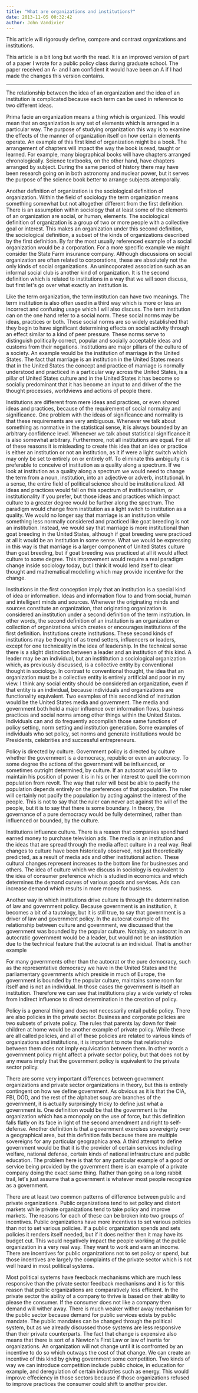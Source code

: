 ```yaml
---
title: "What are organizations and institutions?"
date: 2013-11-05 00:32:42
author: John Vandivier
---
```




This article will rigorously define, compare and contrast organizations and institutions.

This article is a bit long but worth the read. It is an improved version of part of a paper I wrote for a public policy class during graduate school. The paper received an A- and I am confident it would have been an A if I had made the changes this version contains.

----------------------------------------------------------------------------------------------------------------------------------------------------------------------
<p align=\"LEFT\">The relationship between the idea of an organization and the idea of an institution is complicated because each term can be used in reference to two different ideas.</p>
<p align=\"LEFT\">Prima facie an organization means a thing which is organized. This would mean that an organization is any set of elements which is arranged in a particular way. The purpose of studying organization this way is to examine the effects of the manner of organization itself on how certain elements operate. An example of this first kind of organization might be a book. The arrangement of chapters will impact the way the book is read, taught or learned. For example, many biographical books will have chapters arranged chronologically. Science textbooks, on the other hand, have chapters arranged by subject. During the same period of history there may have been research going on in both astronomy and nuclear power, but it serves the purpose of the science book better to arrange subjects atemporally.</p>
<p align=\"LEFT\">Another definition of organization is the sociological definition of organization. Within the field of sociology the term organization means something somewhat but not altogether different from the first definition. There is an assumption within sociology that at least some of the elements of an organization are social, or human, elements. The sociological definition of organization is a group of two or more people with a collective goal or interest. This makes an organization under this second definition, the sociological definition, a subset of the kinds of organizations described by the first definition. By far the most usually referenced example of a social organization would be a corporation. For a more specific example we might consider the State Farm insurance company. Although discussions on social organization are often related to corporations, these are absolutely not the only kinds of social organizations. An unincoporated association such as an informal social club is another kind of organization. It is the second definition which is related to institutions in a way that we will soon discuss, but first let's go over what exactly an institution is.</p>
<p align=\"LEFT\">Like the term organization, the term institution can have two meanings. The term institution is also often used in a third way which is more or less an incorrect and confusing usage which I will also discuss. The term institution can on the one hand refer to a social norm. These social norms may be ideas, practices or both. These social norms are so widely established that they begin to have significant determining effects on social activity through an effect similar to a kind of peer pressure. These norms serve to distinguish politically correct, popular and socially acceptable ideas and customs from their negations. Institutions are major pillars of the culture of a society. An example would be the institution of marriage in the United States. The fact that marriage is an institution in the United States means that in the United States the concept and practice of marriage is normally understood and practiced in a particular way across the United States, is a pillar of United States culture and in the United States it has become so socially predominant that it has become an input to and driver of the the thought processes, worldviews and actions of people there.</p>
<p align=\"LEFT\">Institutions are different from mere ideas and practices, or even shared ideas and practices, because of the requirement of social normalcy and significance. One problem with the ideas of significance and normality is that these requirements are very ambiguous. Whenever we talk about something as normative in the statistical sense, it is always bounded by an arbitrary confidence level. Whenever we talk about statistical significance it is also somewhat arbitrary. Furthermore, not all institutions are equal. For all of these reasons it is misleading to create this idea that an idea or practice is either an institution or not an institution, as it if were a light switch which may only be set to entirely on or entirely off. To eliminate this ambiguity it is preferable to conceive of institution as a quality along a spectrum. If we look at institution as a quality along a spectrum we would need to change the term from a noun, institution, into an adjective or adverb, institutional. In a sense, the entire field of political science should be institutionalized. All ideas and practices would fall on this spectrum of institutionalism, or institutionality if you prefer, but those ideas and practices which impact culture to a greater degree would be further along the spectrum. The paradigm would change from institution as a light switch to institution as a quality. We would no longer say that marriage is an institution while something less normally considered and practiced like goat breeding is not an institution. Instead, we would say that marriage is more institutional than goat breeding in the United States, although if goat breeding were practiced at all it would be an institution in some sense. What we would be expressing in this way is that marriage is a larger component of United States culture than goat breeding, but if goat breeding was practiced at all it would affect culture to some degree. This improvement would require a real paradigm change inside sociology today, but I think it would lend itself to clear thought and mathematical modelling which may provide incentive for the change.</p>
<p align=\"LEFT\">Institutions in the first conception imply that an institution is a special kind of idea or information. Ideas and information flow to and from social, human and intelligent minds and sources. Whenever the originating minds and sources constitute an organization, that originating organization is considered an institution under a second definition of the term institution. In other words, the second definition of an institution is an organization or collection of organizations which creates or encourages institutions of the first definition. Institutions create institutions. These second kinds of institutions may be thought of as trend setters, influencers or leaders, except for one technicality in the idea of leadership. In the technical sense there is a slight distinction between a leader and an institution of this kind. A leader may be an individual, but an instititution a sociological organization which, as previously discussed, is a collective entity by conventional thought in sociology. In contrast to conventional thought, the idea that an organization must be a collective entity is entirely artificial and poor in my view. I think any social entity should be considered an organization, even if that entity is an individual, because individuals and organizations are functionality equivalent. Two examples of this second kind of institution would be the United States media and government. The media and government both hold a major influence over information flows, business practices and social norms among other things within the United States. Individuals can and do frequently accomplish those same functions of policy setting, norm setting and institution generation. Some examples of individuals who set policy, set norms and generate institutions would be Presidents, celebrities and successful entrepreneurs.</p>
<p align=\"LEFT\">Policy is directed by culture. Government policy is directed by culture whether the government is a democracy, republic or even an autocracy. To some degree the actions of the government will be influenced, or sometimes outright determined, by culture. If an autocrat would like to maintain his position of power it is in his or her interest to quell the common population from revolt. The way that ruler will best be able to pacify the population depends entirely on the preferences of that population. The ruler will certainly not pacify the population by acting against the interest of the people. This is not to say that the ruler can never act against the will of the people, but it is to say that there is some boundary. In theory, the governance of a pure democracy would be fully determined, rather than influenced or bounded, by the culture.</p>
<p align=\"LEFT\">Institutions influence culture. There is a reason that companies spend hard earned money to purchase television ads. The media is an institution and the ideas that are spread through the media affect culture in a real way. Real changes to culture have been historically observed, not just theoretically predicted, as a result of media ads and other institutional action. These cultural changes represent increases to the bottom line for businesses and others. The idea of culture which we discuss in sociology is equivalent to the idea of consumer preference which is studied in economics and which determines the demand curves of various goods and services. Ads can increase demand which results in more money for business.</p>
<p align=\"LEFT\">Another way in which institutions drive culture is through the determination of law and government policy. Because government is an institution, it becomes a bit of a tautology, but it is still true, to say that government is a driver of law and government policy. In the autocrat example of the relationship between culture and government, we discussed that the government was bounded by the popular culture. Notably, an autocrat in an autocratic government would be a leader, but would not be an institution due to the technical feature that the autocrat is an individual. That is another example</p>
<p align=\"LEFT\">For many governments other than the autocrat or the pure democracy, such as the representative democracy we have in the United States and the parliamentary governments which preside in much of Europe, the government is bounded by the popular culture, maintains some room for itself and is not an individual. In those cases the government is itself an institution. Therefore we can see that institutions play a wide variety of roles from indirect influence to direct determination in the creation of policy.</p>
<p align=\"LEFT\">Policy is a general thing and does not necessarily entail public policy. There are also policies in the private sector. Business and corporate policies are two subsets of private policy. The rules that parents lay down for their children at home would be another example of private policy. While these are all called policies, and all of these policies are related to various kinds of organizations and institutions, it is important to note that relationship between them does not imply equivication between them. In other words a government policy might affect a private sector policy, but that does not by any means imply that the government policy is equivalent to the private sector policy.</p>
<p align=\"LEFT\">There are some very important differences between government organizations and private sector organizations in theory, but this is entirely contingent on how we define government. As obvious as it is that the CIA, FBI, DOD, and the rest of the alphabet soup are branches of the government, it is actually surprisingly tricky to define just what a government is. One definition would be that the government is the organization which has a monopoly on the use of force, but this definition falls flatly on its face in light of the second amendment and right to self-defense. Another definition is that a government exercises sovereignty over a geographical area, but this definition fails because there are multiple sovereigns for any particular geographica area. A third attempt to define government would be that it is the provider of certain services including welfare, national defense, certain kinds of national infrastructure and public education. The problem here is that for any particular example of a good or service being provided by the government there is an example of a private company doing the exact same thing. Rather than going on a long rabbit trail, let's just assume that a government is whatever most people recognize as a government.</p>
<p align=\"LEFT\">There are at least two common patterns of difference between public and private organizations. Public organizations tend to set policy and distort markets while private organizations tend to take policy and improve markets. The reasons for each of these can be broken into two groups of incentives. Public organizations have more incentives to set various policies than not to set various policies. If a public organization spends and sets policies it renders itself needed, but if it does neither then it may have its budget cut. This would negatively impact the people working at the public organization in a very real way. They want to work and earn an income. There are incentives for public organizations not to set policy or spend, but those incentives are largely the complaints of the private sector which is not well heard in most political systems.</p>
<p align=\"LEFT\">Most political systems have feedback mechanisms which are much less responsive than the private sector feedback mechanisms and it is for this reason that public organizations are comparatively less efficient. In the private sector the ability of a company to thrive is based on their ability to please the consumer. If the consumer does not like a company then demand will wither away. There is much weaker wither away mechanism for the public sector because demand for public services exists by public mandate. The public mandates can be changed through the political system, but as we already discussed those systems are less responsive than their private counterparts. The fact that change is expensive also means that there is sort of a Newton's First Law or law of inertia for organizations. An organization will not change until it is confronted by an incentive to do so which outways the cost of that change. We can create an incentive of this kind by giving government some competition. Two kinds of way we can introduce competition include public choice, in education for example, and deregulation of certain industries such as energy. This would improve effeciency in those sectors because if those organizations refused to improve practices the consumer could shift to another provider.</p>